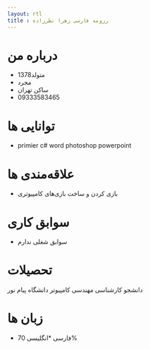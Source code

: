 ```yaml
---
layout: rtl
title : رزومه فارسی زهرا نظرزاده
---
```


# درباره من
 

* 1378متولد 
* مجرد
* ساکن تهران
* 09333583465

# توانایی ها
* primier 
c#
word
photoshop
powerpoint
# علاقه‌مندی ها
* بازی کردن و ساخت بازی‌های کامپیوتری

# سوابق کاری
* سوابق شغلی ندارم

# تحصیلات
 دانشجو کارشناسی مهندسی کامپیوتر دانشگاه  پیام نور

# زبان ها
* فارسی
*انگلیسی 70%


